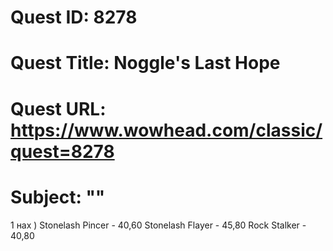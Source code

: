 # Quest ID: 8278
# Quest Title: Noggle's Last Hope
# Quest URL: https://www.wowhead.com/classic/quest=8278
# Subject: "<Blank>"
1 нах )
Stonelash Pincer - 40,60
Stonelash Flayer - 45,80
Rock Stalker - 40,80